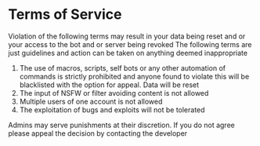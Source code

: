 # Terms of Service
Violation of the following terms may result in your data being reset and or your access to the bot and or server being revoked
The following terms are just guidelines and action can be taken on anything deemed inappropriate

1) The use of macros, scripts, self bots or any other automation of commands is strictly prohibited and anyone found to violate this will be blacklisted with the option for appeal. Data will be reset
2) The input of NSFW or filter avoiding content is not allowed
3) Multiple users of one account is not allowed 
4) The exploitation of bugs and exploits will not be tolerated

Admins may serve punishments at their discretion. If you do not agree please appeal the decision by contacting the developer
